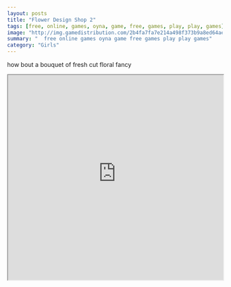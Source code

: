```yaml
---
layout: posts
title: "Flower Design Shop 2"
tags: [free, online, games, oyna, game, free, games, play, play, games]
image: "http://img.gamedistribution.com/2b4fa7fa7e214a498f373b9a8ed64aef.jpg"
summary: "  free online games oyna game free games play play games"
category: "Girls"
---
```


how bout a bouquet of fresh cut floral fancy

<iframe width="100%" height="480px;" src="http://flash.gamedistribution.com?game=2b4fa7fa7e214a498f373b9a8ed64aef"></iframe>